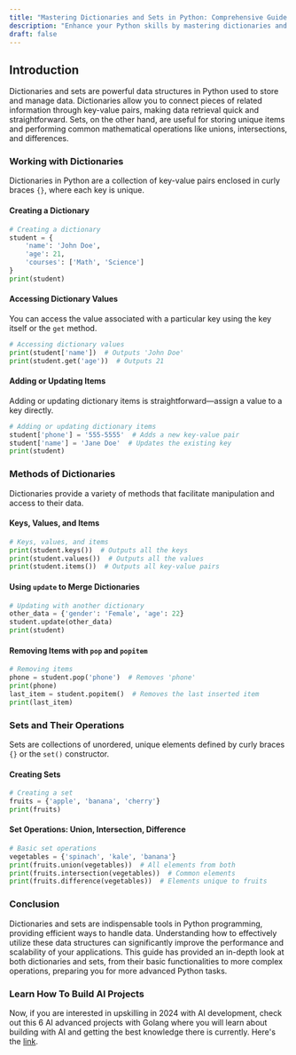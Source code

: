 ```yaml
---
title: "Mastering Dictionaries and Sets in Python: Comprehensive Guide to Data Handling"
description: "Enhance your Python skills by mastering dictionaries and sets. This guide covers everything from basic operations to advanced methods of dictionaries, along with a deep dive into the functionalities of sets."
draft: false
---
```


## Introduction

Dictionaries and sets are powerful data structures in Python used to store and manage data. Dictionaries allow you to connect pieces of related information through key-value pairs, making data retrieval quick and straightforward. Sets, on the other hand, are useful for storing unique items and performing common mathematical operations like unions, intersections, and differences.

### Working with Dictionaries

Dictionaries in Python are a collection of key-value pairs enclosed in curly braces `{}`, where each key is unique.

#### Creating a Dictionary

```python
# Creating a dictionary
student = {
    'name': 'John Doe',
    'age': 21,
    'courses': ['Math', 'Science']
}
print(student)
```

#### Accessing Dictionary Values

You can access the value associated with a particular key using the key itself or the `get` method.

```python
# Accessing dictionary values
print(student['name'])  # Outputs 'John Doe'
print(student.get('age'))  # Outputs 21
```

#### Adding or Updating Items

Adding or updating dictionary items is straightforward—assign a value to a key directly.

```python
# Adding or updating dictionary items
student['phone'] = '555-5555'  # Adds a new key-value pair
student['name'] = 'Jane Doe'  # Updates the existing key
print(student)
```

### Methods of Dictionaries

Dictionaries provide a variety of methods that facilitate manipulation and access to their data.

#### Keys, Values, and Items

```python
# Keys, values, and items
print(student.keys())  # Outputs all the keys
print(student.values())  # Outputs all the values
print(student.items())  # Outputs all key-value pairs
```

#### Using `update` to Merge Dictionaries

```python
# Updating with another dictionary
other_data = {'gender': 'Female', 'age': 22}
student.update(other_data)
print(student)
```

#### Removing Items with `pop` and `popitem`

```python
# Removing items
phone = student.pop('phone')  # Removes 'phone'
print(phone)
last_item = student.popitem()  # Removes the last inserted item
print(last_item)
```

### Sets and Their Operations

Sets are collections of unordered, unique elements defined by curly braces `{}` or the `set()` constructor.

#### Creating Sets

```python
# Creating a set
fruits = {'apple', 'banana', 'cherry'}
print(fruits)
```

#### Set Operations: Union, Intersection, Difference

```python
# Basic set operations
vegetables = {'spinach', 'kale', 'banana'}
print(fruits.union(vegetables))  # All elements from both
print(fruits.intersection(vegetables))  # Common elements
print(fruits.difference(vegetables))  # Elements unique to fruits
```

### Conclusion

Dictionaries and sets are indispensable tools in Python programming, providing efficient ways to handle data. Understanding how to effectively utilize these data structures can significantly improve the performance and scalability of your applications. This guide has provided an in-depth look at both dictionaries and sets, from their basic functionalities to more complex operations, preparing you for more advanced Python tasks.

### Learn How To Build AI Projects

Now, if you are interested in upskilling in 2024 with AI development, check out this 6 AI advanced projects with Golang where you will learn about building with AI and getting the best knowledge there is currently. Here's the [link](https://akhilsharmatech.gumroad.com/l/zgxqq).
